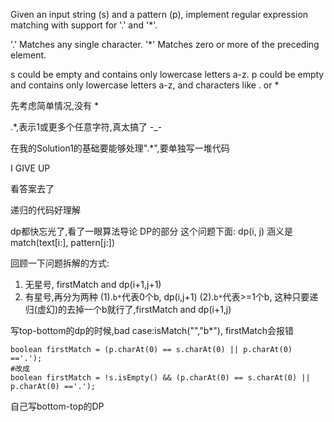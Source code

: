 Given an input string (s) and a pattern (p), implement regular expression matching with support for '.' and '*'.

'.' Matches any single character.
'*' Matches zero or more of the preceding element.

s could be empty and contains only lowercase letters a-z.
p could be empty and contains only lowercase letters a-z, and characters like . or *


先考虑简单情况,没有 *

.*,表示1或更多个任意字符,真太搞了  -_-

在我的Solution1的基础要能够处理".*",要单独写一堆代码

I GIVE UP

看答案去了

递归的代码好理解

dp都快忘光了,看了一眼算法导论 DP的部分
这个问题下面:
dp(i, j) 涵义是 match(text[i:], pattern[j:])

回顾一下问题拆解的方式:
1. 无星号, firstMatch and dp(i+1,j+1)
2. 有星号,再分为两种
(1).`b*`代表0个b, dp(i,j+1)
(2).`b*`代表>=1个b, 这种只要递归(虚幻)的去掉一个b就行了,firstMatch and dp(i+1,j)

写top-bottom的dp的时候,bad case:isMatch("","b*"),
firstMatch会报错
```
boolean firstMatch = (p.charAt(0) == s.charAt(0) || p.charAt(0) =='.');
#改成
boolean firstMatch = !s.isEmpty() && (p.charAt(0) == s.charAt(0) || p.charAt(0) =='.');
```

自己写bottom-top的DP